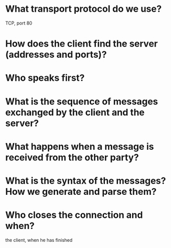 # What transport protocol do we use?

TCP, port 80

# How does the client find the server (addresses and ports)?



# Who speaks first?



# What is the sequence of messages exchanged by the client and the server?



# What happens when a message is received from the other party?



# What is the syntax of the messages? How we generate and parse them?



# Who closes the connection and when?

the client, when he has finished
